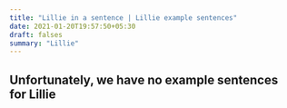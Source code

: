 ```yaml
---
title: "Lillie in a sentence | Lillie example sentences"
date: 2021-01-20T19:57:50+05:30
draft: falses
summary: "Lillie"
---
```

## Unfortunately, we have no example sentences for Lillie                 
